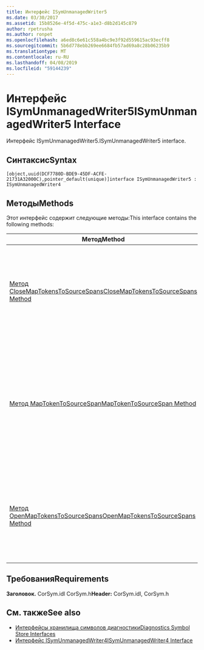 ```yaml
---
title: Интерфейс ISymUnmanagedWriter5
ms.date: 03/30/2017
ms.assetid: 15b8526e-4f5d-475c-a1e3-d8b2d145c879
author: rpetrusha
ms.author: ronpet
ms.openlocfilehash: a6ed8c6e61c558a4bc9e3f92d559615ac93ecff8
ms.sourcegitcommit: 5b6d778ebb269ee6684fb57ad69a8c28b06235b9
ms.translationtype: MT
ms.contentlocale: ru-RU
ms.lasthandoff: 04/08/2019
ms.locfileid: "59144239"
---
```

# <a name="isymunmanagedwriter5-interface"></a><span data-ttu-id="bfeaf-102">Интерфейс ISymUnmanagedWriter5</span><span class="sxs-lookup"><span data-stu-id="bfeaf-102">ISymUnmanagedWriter5 Interface</span></span>
<span data-ttu-id="bfeaf-103">Интерфейс ISymUnmanagedWriter5.</span><span class="sxs-lookup"><span data-stu-id="bfeaf-103">ISymUnmanagedWriter5 interface.</span></span>  
  
## <a name="syntax"></a><span data-ttu-id="bfeaf-104">Синтаксис</span><span class="sxs-lookup"><span data-stu-id="bfeaf-104">Syntax</span></span>  
  
```idl  
[object,uuid(DCF7780D-BDE9-45DF-ACFE-21731A32000C),pointer_default(unique)]interface ISymUnmanagedWriter5 : ISymUnmanagedWriter4  
```  
  
## <a name="methods"></a><span data-ttu-id="bfeaf-105">Методы</span><span class="sxs-lookup"><span data-stu-id="bfeaf-105">Methods</span></span>  
 <span data-ttu-id="bfeaf-106">Этот интерфейс содержит следующие методы:</span><span class="sxs-lookup"><span data-stu-id="bfeaf-106">This interface contains the following methods:</span></span>  
  
|<span data-ttu-id="bfeaf-107">Метод</span><span class="sxs-lookup"><span data-stu-id="bfeaf-107">Method</span></span>|<span data-ttu-id="bfeaf-108">Описание</span><span class="sxs-lookup"><span data-stu-id="bfeaf-108">Description</span></span>|  
|------------|-----------------|  
|[<span data-ttu-id="bfeaf-109">Метод CloseMapTokensToSourceSpans</span><span class="sxs-lookup"><span data-stu-id="bfeaf-109">CloseMapTokensToSourceSpans Method</span></span>](../../../../docs/framework/unmanaged-api/diagnostics/isymunmanagedwriter5-closemaptokenstosourcespans-method.md)|<span data-ttu-id="bfeaf-110">Закройте раздел специальные пользовательские данные для маркера в исходный диапазон, сведения о сопоставлении.</span><span class="sxs-lookup"><span data-stu-id="bfeaf-110">Close the special custom data section for token-to- source span mapping information.</span></span> <span data-ttu-id="bfeaf-111">После его закрытия можно добавить нет Дополнительные сведения о сопоставлении.</span><span class="sxs-lookup"><span data-stu-id="bfeaf-111">After it is closed, no more mapping information can be added.</span></span>|  
|[<span data-ttu-id="bfeaf-112">Метод MapTokenToSourceSpan</span><span class="sxs-lookup"><span data-stu-id="bfeaf-112">MapTokenToSourceSpan Method</span></span>](../../../../docs/framework/unmanaged-api/diagnostics/isymunmanagedwriter5-maptokentosourcespan-method.md)|<span data-ttu-id="bfeaf-113">Maps маркер заданных метаданных для заданной строки исходного диапазона в указанный исходный файл.</span><span class="sxs-lookup"><span data-stu-id="bfeaf-113">Maps the given metadata token to the given source line span in the specified source file.</span></span><br /><br /> <span data-ttu-id="bfeaf-114">Должен вызываться между вызовами [метод OpenMapTokensToSourceSpans](../../../../docs/framework/unmanaged-api/diagnostics/isymunmanagedwriter5-openmaptokenstosourcespans-method.md) и [метод CloseMapTokensToSourceSpans](../../../../docs/framework/unmanaged-api/diagnostics/isymunmanagedwriter5-closemaptokenstosourcespans-method.md).</span><span class="sxs-lookup"><span data-stu-id="bfeaf-114">Must be called between calls to [OpenMapTokensToSourceSpans Method](../../../../docs/framework/unmanaged-api/diagnostics/isymunmanagedwriter5-openmaptokenstosourcespans-method.md) and [CloseMapTokensToSourceSpans Method](../../../../docs/framework/unmanaged-api/diagnostics/isymunmanagedwriter5-closemaptokenstosourcespans-method.md).</span></span>|  
|[<span data-ttu-id="bfeaf-115">Метод OpenMapTokensToSourceSpans</span><span class="sxs-lookup"><span data-stu-id="bfeaf-115">OpenMapTokensToSourceSpans Method</span></span>](../../../../docs/framework/unmanaged-api/diagnostics/isymunmanagedwriter5-openmaptokenstosourcespans-method.md)|<span data-ttu-id="bfeaf-116">Откройте раздел специальные пользовательские данные для отправки сопоставления диапазона маркера к источнику данных в.</span><span class="sxs-lookup"><span data-stu-id="bfeaf-116">Open a special custom data section to emit token-to- source span mapping information into.</span></span> <span data-ttu-id="bfeaf-117">Когда метод уже открыт, или наоборот, является ошибкой при открытии в этом разделе.</span><span class="sxs-lookup"><span data-stu-id="bfeaf-117">Opening this section when a method is already open, or vice versa, is an error.</span></span>|  
  
## <a name="requirements"></a><span data-ttu-id="bfeaf-118">Требования</span><span class="sxs-lookup"><span data-stu-id="bfeaf-118">Requirements</span></span>  
 <span data-ttu-id="bfeaf-119">**Заголовок.** CorSym.idl CorSym.h</span><span class="sxs-lookup"><span data-stu-id="bfeaf-119">**Header:** CorSym.idl, CorSym.h</span></span>  
  
## <a name="see-also"></a><span data-ttu-id="bfeaf-120">См. также</span><span class="sxs-lookup"><span data-stu-id="bfeaf-120">See also</span></span>

- [<span data-ttu-id="bfeaf-121">Интерфейсы хранилища символов диагностики</span><span class="sxs-lookup"><span data-stu-id="bfeaf-121">Diagnostics Symbol Store Interfaces</span></span>](../../../../docs/framework/unmanaged-api/diagnostics/diagnostics-symbol-store-interfaces.md)
- [<span data-ttu-id="bfeaf-122">Интерфейс ISymUnmanagedWriter4</span><span class="sxs-lookup"><span data-stu-id="bfeaf-122">ISymUnmanagedWriter4 Interface</span></span>](../../../../docs/framework/unmanaged-api/diagnostics/isymunmanagedwriter4-interface.md)
